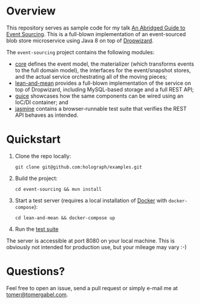 # Overview

This repository serves as sample code for my talk [An Abridged Guide to Event Sourcing](https://www.slideshare.net/holograph/an-abridged-guide-to-event-sourcing). This is a full-blown implementation of an event-sourced blob store microservice using Java 8 on top of [Dropwizard](http://www.dropwizard.io/).
 
The `event-sourcing` project contains the following modules:

* [core](core) defines the event model, the materializer (which transforms events to the full domain model), the interfaces for the event/snapshot stores, and the actual service orchestrating all of the moving pieces;
* [lean-and-mean](lean-and-mean) provides a full-blown implementation of the service on top of Dropwizard, including MySQL-based storage and a full REST API;
* [guice](guice) showcases how the same components can be wired using an IoC/DI container; and
* [jasmine](jasmine) contains a browser-runnable test suite that verifies the REST API behaves as intended.

# Quickstart

1. Clone the repo locally:
   ```
   git clone git@github.com:holograph/examples.git
   ```
2. Build the project:
   ```
   cd event-sourcing && mvn install
   ```
3. Start a test server (requires a local installation of [Docker](https://www.docker.com/) with `docker-compose`):
   ```
   cd lean-and-mean && docker-compose up
   ```
4. Run the [test suite](jasmine/SpecRunner.html)

The server is accessible at port 8080 on your local machine. This is obviously not intended for production use, but your mileage may vary :-)

# Questions?

Feel free to open an issue, send a pull request or simply e-mail me at [tomer@tomergabel.com](mailto:tomer@tomergabel.com).

